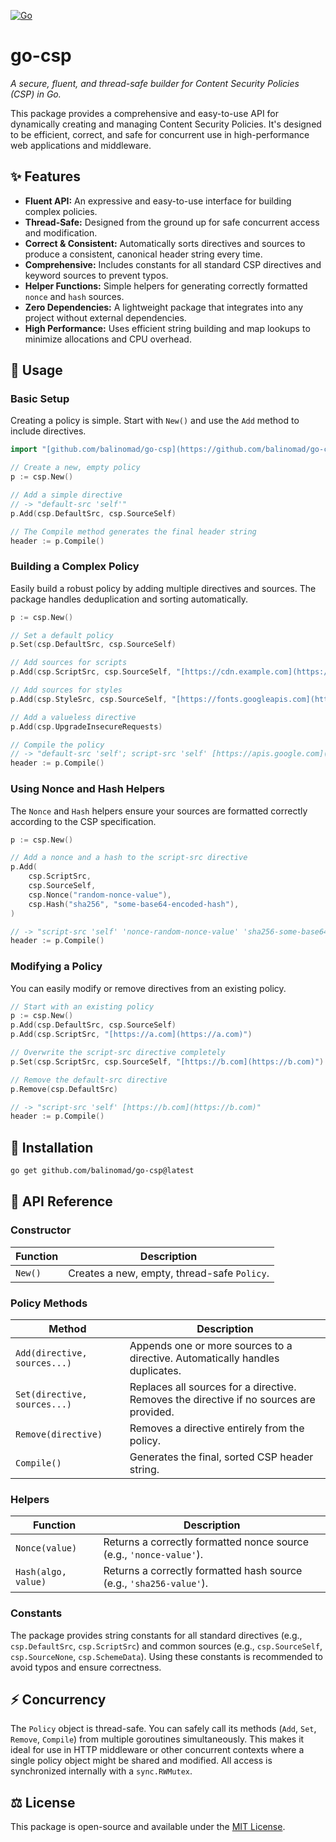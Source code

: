 [![Go](https://github.com/balinomad/go-csp/actions/workflows/go.yml/badge.svg)](https://github.com/balinomad/go-csp/actions/workflows/go.yml)

# go-csp

*A secure, fluent, and thread-safe builder for Content Security Policies (CSP) in Go.*

This package provides a comprehensive and easy-to-use API for dynamically creating and managing Content Security Policies. It's designed to be efficient, correct, and safe for concurrent use in high-performance web applications and middleware.

## ✨ Features

- **Fluent API:** An expressive and easy-to-use interface for building complex policies.
- **Thread-Safe:** Designed from the ground up for safe concurrent access and modification.
- **Correct & Consistent:** Automatically sorts directives and sources to produce a consistent, canonical header string every time.
- **Comprehensive:** Includes constants for all standard CSP directives and keyword sources to prevent typos.
- **Helper Functions:** Simple helpers for generating correctly formatted `nonce` and `hash` sources.
- **Zero Dependencies:** A lightweight package that integrates into any project without external dependencies.
- **High Performance:** Uses efficient string building and map lookups to minimize allocations and CPU overhead.

## 🚀 Usage

### Basic Setup

Creating a policy is simple. Start with `New()` and use the `Add` method to include directives.

```go
import "[github.com/balinomad/go-csp](https://github.com/balinomad/go-csp)"

// Create a new, empty policy
p := csp.New()

// Add a simple directive
// -> "default-src 'self'"
p.Add(csp.DefaultSrc, csp.SourceSelf)

// The Compile method generates the final header string
header := p.Compile()
```

### Building a Complex Policy

Easily build a robust policy by adding multiple directives and sources. The package handles deduplication and sorting automatically.

```go
p := csp.New()

// Set a default policy
p.Set(csp.DefaultSrc, csp.SourceSelf)

// Add sources for scripts
p.Add(csp.ScriptSrc, csp.SourceSelf, "[https://cdn.example.com](https://cdn.example.com)", "[https://apis.google.com](https://apis.google.com)")

// Add sources for styles
p.Add(csp.StyleSrc, csp.SourceSelf, "[https://fonts.googleapis.com](https://fonts.googleapis.com)")

// Add a valueless directive
p.Add(csp.UpgradeInsecureRequests)

// Compile the policy
// -> "default-src 'self'; script-src 'self' [https://apis.google.com](https://apis.google.com) [https://cdn.example.com](https://cdn.example.com); style-src 'self' [https://fonts.googleapis.com](https://fonts.googleapis.com); upgrade-insecure-requests"
header := p.Compile()
```

### Using Nonce and Hash Helpers

The `Nonce` and `Hash` helpers ensure your sources are formatted correctly according to the CSP specification.

```go
p := csp.New()

// Add a nonce and a hash to the script-src directive
p.Add(
    csp.ScriptSrc,
    csp.SourceSelf,
    csp.Nonce("random-nonce-value"),
    csp.Hash("sha256", "some-base64-encoded-hash"),
)

// -> "script-src 'self' 'nonce-random-nonce-value' 'sha256-some-base64-encoded-hash'"
header := p.Compile()
```

### Modifying a Policy

You can easily modify or remove directives from an existing policy.

```go
// Start with an existing policy
p := csp.New()
p.Add(csp.DefaultSrc, csp.SourceSelf)
p.Add(csp.ScriptSrc, "[https://a.com](https://a.com)")

// Overwrite the script-src directive completely
p.Set(csp.ScriptSrc, csp.SourceSelf, "[https://b.com](https://b.com)")

// Remove the default-src directive
p.Remove(csp.DefaultSrc)

// -> "script-src 'self' [https://b.com](https://b.com)"
header := p.Compile()
```

## 📌 Installation

```bash
go get github.com/balinomad/go-csp@latest
```

## 📘 API Reference

### Constructor

| Function | Description |
|----------|-------------|
| `New()`  | Creates a new, empty, thread-safe `Policy`. |

### Policy Methods

| Method | Description |
|--------|-------------|
| `Add(directive, sources...)` | Appends one or more sources to a directive. Automatically handles duplicates. |
| `Set(directive, sources...)` | Replaces all sources for a directive. Removes the directive if no sources are provided. |
| `Remove(directive)` | Removes a directive entirely from the policy. |
| `Compile()` | Generates the final, sorted CSP header string. |

### Helpers

| Function | Description |
|----------|-------------|
| `Nonce(value)` | Returns a correctly formatted nonce source (e.g., `'nonce-value'`). |
| `Hash(algo, value)` | Returns a correctly formatted hash source (e.g., `'sha256-value'`). |

### Constants

The package provides string constants for all standard directives (e.g., `csp.DefaultSrc`, `csp.ScriptSrc`) and common sources (e.g., `csp.SourceSelf`, `csp.SourceNone`, `csp.SchemeData`). Using these constants is recommended to avoid typos and ensure correctness.

## ⚡ Concurrency

The `Policy` object is thread-safe. You can safely call its methods (`Add`, `Set`, `Remove`, `Compile`) from multiple goroutines simultaneously. This makes it ideal for use in HTTP middleware or other concurrent contexts where a single policy object might be shared and modified. All access is synchronized internally with a `sync.RWMutex`.

## ⚖️ License

This package is open-source and available under the [MIT License](LICENSE).
